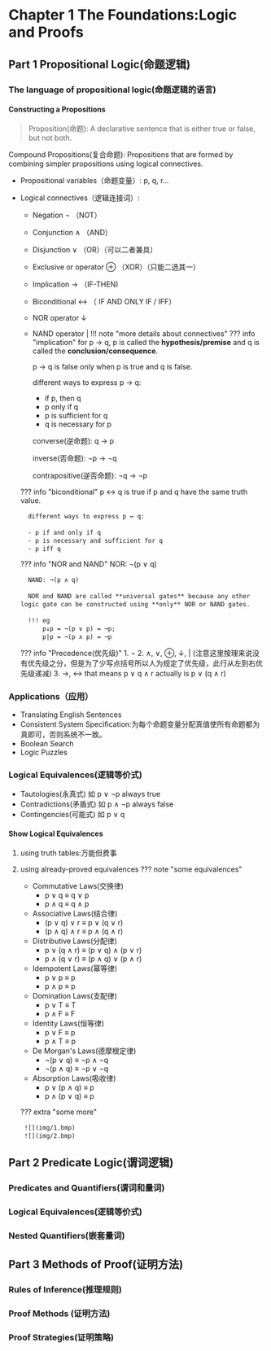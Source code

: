 # Chapter 1 The Foundations:Logic and Proofs
## Part 1 Propositional Logic(命题逻辑)
### The language of propositional logic(命题逻辑的语言)
#### Constructing a Propositions
> Proposition(命题): A declarative sentence that is either true or false, but not both.

Compound Propositions(复合命题): Propositions that are formed by combining simpler propositions using logical connectives.

+ Propositional variables（命题变量）: p, q, r...
+ Logical connectives（逻辑连接词）: 
    - Negation ¬ （NOT）
    - Conjunction ∧ （AND）
    - Disjunction ∨ （OR）（可以二者兼具）
    - Exclusive or operator ⊕ （XOR）（只能二选其一）
    - Implication → （IF-THEN)
    - Biconditional ↔ （ IF AND ONLY IF / IFF）
    - NOR operator ↓ 
    - NAND operator | 
!!! note "more details about connectives"
    ??? info "implication"
        for p → q, p is called the **hypothesis/premise** and q is called the **conclusion/consequence**.
        
        p → q is false only when p is true and q is false.

        different ways to express p → q:

        - if p, then q
        - p only if q
        - p is sufficient for q
        - q is necessary for p

        converse(逆命题): q → p 
        
        inverse(否命题): ¬p → ¬q 
        
        contrapositive(逆否命题): ¬q → ¬p

    ??? info "biconditional"
        p ↔ q is true if p and q have the same truth value.

        different ways to express p ↔ q:

        - p if and only if q
        - p is necessary and sufficient for q
        - p iff q
    
    ??? info "NOR and NAND"
        NOR: ¬(p ∨ q)

        NAND: ¬(p ∧ q)

        NOR and NAND are called **universal gates** because any other logic gate can be constructed using **only** NOR or NAND gates.

        !!! eg
            p↓p = ¬(p ∨ p) = ¬p;
            p|p = ¬(p ∧ p) = ¬p
    
    ??? info "Precedence(优先级)"
        1. ¬
        2. ∧, ∨, ⊕, ↓, | (注意这里按理来说没有优先级之分，但是为了少写点括号所以人为规定了优先级，此行从左到右优先级递减)
        3. →, ↔
        that means p ∨ q ∧ r actually is p ∨ (q ∧ r)

### Applications（应用）
+ Translating English Sentences
+ Consistent System Specification:为每个命题变量分配真值使所有命题都为真即可，否则系统不一致。
+ Boolean Search
+ Logic Puzzles

### Logical Equivalences(逻辑等价式)
+ Tautologies(永真式) 如 p ∨ ¬p always true
+ Contradictions(矛盾式) 如 p ∧ ¬p always false
+ Contingencies(可能式) 如 p ∨ q 

#### Show Logical Equivalences
1. using truth tables:万能但费事
2. using already-proved equivalences
??? note "some equivalences"

    + Commutative Laws(交换律)
        - p ∨ q ≡ q ∨ p
        - p ∧ q ≡ q ∧ p
    + Associative Laws(结合律)
        - (p ∨ q) ∨ r ≡ p ∨ (q ∨ r)
        - (p ∧ q) ∧ r ≡ p ∧ (q ∧ r)
    + Distributive Laws(分配律)
        - p ∨ (q ∧ r) ≡ (p ∨ q) ∧ (p ∨ r)
        - p ∧ (q ∨ r) ≡ (p ∧ q) ∨ (p ∧ r)
    + Idempotent Laws(幂等律)
        - p ∨ p ≡ p
        - p ∧ p ≡ p
    + Domination Laws(支配律)
        - p ∨ T ≡ T
        - p ∧ F ≡ F
    + Identity Laws(恒等律) 
        - p ∨ F ≡ p
        - p ∧ T ≡ p
    + De Morgan's Laws(德摩根定律)
        - ¬(p ∨ q) ≡ ¬p ∧ ¬q
        - ¬(p ∧ q) ≡ ¬p ∨ ¬q
    + Absorption Laws(吸收律)
        - p ∨ (p ∧ q) ≡ p
        - p ∧ (p ∨ q) ≡ p

    ??? extra "some more"
        
        ![](img/1.bmp)
        ![](img/2.bmp)




## Part 2 Predicate Logic(谓词逻辑)
### Predicates and Quantifiers(谓词和量词)
### Logical Equivalences(逻辑等价式)
### Nested Quantifiers(嵌套量词)
## Part 3 Methods of Proof(证明方法) 
### Rules of Inference(推理规则)
### Proof Methods (证明方法)
### Proof Strategies(证明策略)
